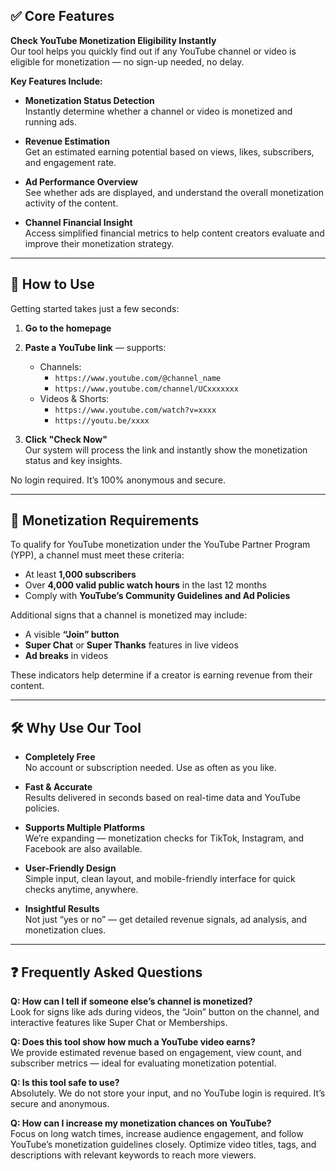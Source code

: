 ## ✅ Core Features

**Check YouTube Monetization Eligibility Instantly**  
Our tool helps you quickly find out if any YouTube channel or video is eligible for monetization — no sign-up needed, no delay.

**Key Features Include:**

- **Monetization Status Detection**  
  Instantly determine whether a channel or video is monetized and running ads.

- **Revenue Estimation**  
  Get an estimated earning potential based on views, likes, subscribers, and engagement rate.

- **Ad Performance Overview**  
  See whether ads are displayed, and understand the overall monetization activity of the content.

- **Channel Financial Insight**  
  Access simplified financial metrics to help content creators evaluate and improve their monetization strategy.

---

## 🧽 How to Use

Getting started takes just a few seconds:

1. **Go to the homepage**  
2. **Paste a YouTube link** — supports:  
   - Channels:  
     - `https://www.youtube.com/@channel_name`  
     - `https://www.youtube.com/channel/UCxxxxxxx`  
   - Videos & Shorts:  
     - `https://www.youtube.com/watch?v=xxxx`  
     - `https://youtu.be/xxxx`

3. **Click "Check Now"**  
   Our system will process the link and instantly show the monetization status and key insights.

No login required. It’s 100% anonymous and secure.

---

## 📏 Monetization Requirements

To qualify for YouTube monetization under the YouTube Partner Program (YPP), a channel must meet these criteria:

- At least **1,000 subscribers**  
- Over **4,000 valid public watch hours** in the last 12 months  
- Comply with **YouTube’s Community Guidelines and Ad Policies**

Additional signs that a channel is monetized may include:
- A visible **“Join” button**
- **Super Chat** or **Super Thanks** features in live videos
- **Ad breaks** in videos

These indicators help determine if a creator is earning revenue from their content.

---

## 🛠️ Why Use Our Tool

- **Completely Free**  
  No account or subscription needed. Use as often as you like.

- **Fast & Accurate**  
  Results delivered in seconds based on real-time data and YouTube policies.

- **Supports Multiple Platforms**  
  We’re expanding — monetization checks for TikTok, Instagram, and Facebook are also available.

- **User-Friendly Design**  
  Simple input, clean layout, and mobile-friendly interface for quick checks anytime, anywhere.

- **Insightful Results**  
  Not just “yes or no” — get detailed revenue signals, ad analysis, and monetization clues.

---

## ❓ Frequently Asked Questions

**Q: How can I tell if someone else’s channel is monetized?**  
Look for signs like ads during videos, the “Join” button on the channel, and interactive features like Super Chat or Memberships.

**Q: Does this tool show how much a YouTube video earns?**  
We provide estimated revenue based on engagement, view count, and subscriber metrics — ideal for evaluating monetization potential.

**Q: Is this tool safe to use?**  
Absolutely. We do not store your input, and no YouTube login is required. It’s secure and anonymous.

**Q: How can I increase my monetization chances on YouTube?**  
Focus on long watch times, increase audience engagement, and follow YouTube’s monetization guidelines closely. Optimize video titles, tags, and descriptions with relevant keywords to reach more viewers.